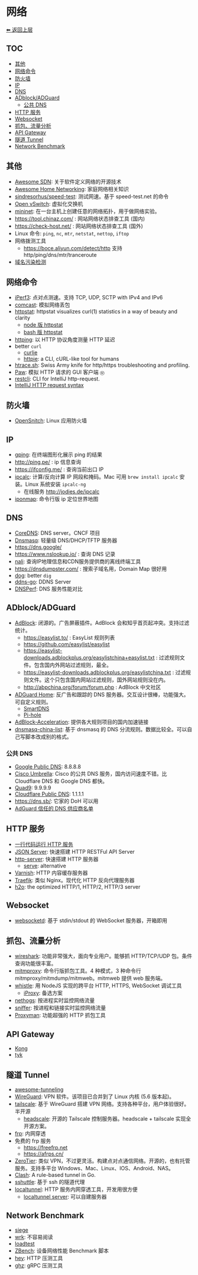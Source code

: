 # 网络

[⬅︎ 返回上层](../#网络)

## TOC

<!-- MarkdownTOC GFM -->

- [其他](#其他)
- [网络命令](#网络命令)
- [防火墙](#防火墙)
- [IP](#ip)
- [DNS](#dns)
- [ADblock/ADGuard](#adblockadguard)
    - [公共 DNS](#公共-dns)
- [HTTP 服务](#http-服务)
- [Websocket](#websocket)
- [抓包、流量分析](#抓包流量分析)
- [API Gateway](#api-gateway)
- [隧道 Tunnel](#隧道-tunnel)
- [Network Benchmark](#network-benchmark)

<!-- /MarkdownTOC -->

## 其他

- [Awesome SDN](https://github.com/sdnds-tw/awesome-sdn): 关于软件定义网络的开源技术
- [Awesome Home Networking](https://github.com/blanboom/awesome-home-networking-cn): 家庭网络相关知识
- [sindresorhus/speed-test](https://github.com/sindresorhus/speed-test): 测试网速。基于 speed-test.net 的命令
- [Open vSwitch](https://github.com/openvswitch/ovs): 虚拟化交换机
- [mininet](https://github.com/mininet/mininet): 在一台主机上创建任意的网络拓扑，用于做网络实验。
- https://tool.chinaz.com/ : 网站网络状态排查工具 (国内)
- https://check-host.net/ : 网站网络状态排查工具 (国外)
- Linux 命令: `ping`, `nc`, `mtr`, `netstat`, `nettop`, `iftop`
- 网络拨测工具
  - https://boce.aliyun.com/detect/http 支持 http/ping/dns/mtr/tranceroute
- [域名污染检测](https://www.boce.com/pollute)

## 网络命令

- [iPerf3](https://iperf.fr/): 点对点测速。支持 TCP, UDP, SCTP with IPv4 and IPv6
- [comcast](https://github.com/tylertreat/comcast): 模拟网络丢包
- [httpstat](https://github.com/reorx/httpstat): httpstat visualizes curl(1) statistics in a way of beauty and clarity
  - [node 版 httpstat](https://github.com/yosuke-furukawa/httpstat)
  - [bash 版 httpstat](https://github.com/b4b4r07/httpstat)
- [httping](https://github.com/flok99/httping): 以 HTTP 协议角度测量 HTTP 延迟
- better `curl`
  - [curlie](https://github.com/rs/curlie)
  - [httpie](https://github.com/jakubroztocil/httpie/): a CLI, cURL-like tool for humans
- [htrace.sh](https://github.com/trimstray/htrace.sh): Swiss Army knife for http/https troubleshooting and profiling.
- [Paw](https://paw.cloud): 模拟 HTTP 请求的 GUI 客户端  `Ⓜ`
- [restcli](https://github.com/restcli/restcli): CLI for IntelliJ http-request.
- [IntelliJ HTTP request syntax](https://www.jetbrains.com/help/idea/exploring-http-syntax.html#using_request_vars)

## 防火墙

- [OpenSnitch](https://github.com/evilsocket/opensnitch): Linux 应用防火墙

## IP

- [gping](https://github.com/orf/gping): 在终端图形化展示 ping 的结果
- http://ping.pe/ : ip 信息查询
- https://ifconfig.me/ : 查询当前出口 IP
- [ipcalc](https://gitlab.com/ipcalc/ipcalc): 计算/反向计算 IP 网段和掩码。Mac 可用 `brew install ipcalc` 安装。Linux 系统安装 `ipcalc-ng`
  - 在线服务 http://jodies.de/ipcalc
- [iponmap](https://github.com/nogizhopaboroda/iponmap): 命令行版 ip 定位世界地图

## DNS

- [CoreDNS](https://github.com/coredns/coredns): DNS server。CNCF 项目
- [Dnsmasq](https://thekelleys.org.uk/dnsmasq/doc.html): 轻量级 DNS/DHCP/TFTP 服务器
- https://dns.google/
- https://www.nslookup.io/ : 查询 DNS 记录
- [nali](https://github.com/zu1k/nali): 查询IP地理信息和CDN服务提供商的离线终端工具
- https://dnsdumpster.com/ : 搜索子域名用，Domain Map 很好用
- [dog](https://github.com/ogham/dog): better `dig`
- [ddns-go](https://github.com/jeessy2/ddns-go): DDNS Server
- [DNSPerf](https://www.dnsperf.com/): DNS 服务性能对比

## ADblock/ADGuard

- [AdBlock](http://getadblock.com/): 闭源的。广告屏蔽插件。AdBlock 会和知乎首页起冲突。支持过滤统计。
  - https://easylist.to/ : EasyList 规则列表
  - https://github.com/easylist/easylist
  - https://easylist-downloads.adblockplus.org/easylistchina+easylist.txt : 过滤规则文件。包含国内外网站过滤规则，最全。
  - https://easylist-downloads.adblockplus.org/easylistchina.txt : 过滤规则文件。这个只包含国内网站过滤规则，国外网站规则没在内。
  - http://abpchina.org/forum/forum.php : AdBlock 中文社区
- [ADGuard Home](https://github.com/AdguardTeam/AdGuardHome): 反广告和跟踪的 DNS 服务器。交互设计很棒，功能强大。可自定义规则。
  - [SmartDNS](https://github.com/pymumu/smartdns)
  - [Pi-hole](https://pi-hole.net/)
- [AdBlock-Acceleration](https://github.com/Silentely/AdBlock-Acceleration): 提供各大规则项目的国内加速链接
- [dnsmasq-china-list](https://github.com/felixonmars/dnsmasq-china-list): 基于 dnsmasq 的 DNS 分流规则。数据比较全。可以自己写脚本改成别的格式。

### 公共 DNS

- [Google Public DNS](https://developers.google.com/speed/public-dns/docs/using): 8.8.8.8
- [Cisco Umbrella](https://umbrella.cisco.com/products/recursive-dns-services): Cisco 的公共 DNS 服务，国内访问速度不错。比 Cloudflare DNS 和 Google DNS 都快。
- [Quad9](https://quad9.net/): 9.9.9.9
- [Cloudflare Public DNS](https://1.1.1.1/dns/): 1.1.1.1
- https://dns.sb/: 它家的 DoH 可以用
- [AdGuard 信任的 DNS 供应商名单](https://adguard-dns.io/kb/zh-CN/general/dns-providers/)

## HTTP 服务

- [一行代码运行 HTTP 服务](https://gist.github.com/willurd/5720255)
- [JSON Server](https://github.com/typicode/json-server): 快速搭建 HTTP RESTFul API Server
- [http-server](https://github.com/indexzero/http-server): 快速搭建 HTTP 服务器
  - [serve](https://github.com/zeit/serve): alternative
- [Varnish](https://github.com/varnishcache/varnish-cache): HTTP 内容缓存服务器
- [Traefik](https://github.com/containous/traefik): 类似 Nginx。现代化 HTTP 反向代理服务器
- [h2o](https://github.com/h2o/h2o): the optimized HTTP/1, HTTP/2, HTTP/3 server

## Websocket

- [websocketd](https://github.com/joewalnes/websocketd/): 基于 stdin/stdout 的 WebSocket 服务器，开箱即用

## 抓包、流量分析

- [wireshark](https://www.wireshark.org/): 功能非常强大，面向专业用户。能够抓 HTTP/TCP/UDP 包。条件查询功能很丰富。
- [mitmproxy](https://mitmproxy.org/): 命令行版抓包工具。4 种模式，3 种命令行 mitmproxy/mitmdump/mitmweb。mitmweb 提供 web 服务端。
- [whistle](https://github.com/avwo/whistle): 用 NodeJS 实现的跨平台 HTTP, HTTPS, WebSocket 调试工具
  - [iProxy](https://github.com/xcodebuild/iProxy): 备选方案
- [nethogs](https://github.com/raboof/nethogs): 按进程实时监控网络流量
- [sniffer](https://github.com/chenjiandongx/sniffer): 按进程和链接实时监控网络流量
- [Proxyman](https://proxyman.io/): 功能超强的 HTTP 抓包工具

## API Gateway

- [Kong](https://github.com/Kong/kong)
- [tyk](https://github.com/TykTechnologies/tyk)

## 隧道 Tunnel

- [awesome-tunneling](https://github.com/anderspitman/awesome-tunneling)
- [WireGuard](https://www.wireguard.com/): VPN 软件。该项目已合并到了 Linux 内核 (5.6 版本起)。
- [tailscale](https://tailscale.com/): 基于 WireGuard 搭建 VPN 网络。支持各种平台，用户体验很好。半开源
  - [headscale](https://github.com/juanfont/headscale): 开源的 Tailscale 控制服务器。headscale + tailscale 实现全开源方案。
- [frp](https://github.com/fatedier/frp): 内网穿透
- 免费的 frp 服务
  - https://freefrp.net
  - https://afrps.cn/
- [ZeroTier](https://github.com/zerotier/ZeroTierOne): 类似 VPN，不过更灵活。构建点对点通信网络。开源的，也有托管服务。支持多平台 Windows、Mac、Linux、IOS、Android、NAS。
- [Clash](https://github.com/Dreamacro/clash): A rule-based tunnel in Go.
- [sshuttle](https://github.com/apenwarr/sshuttle): 基于 ssh 的隧道代理
- [localtunnel](https://github.com/localtunnel/localtunnel): HTTP 服务内网穿透工具，开发用很方便
  - [localtunnel server](https://github.com/localtunnel/server): 可以自建服务器

## Network Benchmark

- [siege](https://github.com/JoeDog/siege)
- [wrk](https://github.com/wg/wrk): 不容易阅读
- [loadtest](https://github.com/alexfernandez/loadtest)
- [ZBench](https://github.com/FunctionClub/ZBench): 设备网络性能 Benchmark 脚本
- [hey](https://github.com/rakyll/hey): HTTP 压测工具
- [ghz](https://github.com/bojand/ghz): gRPC 压测工具
